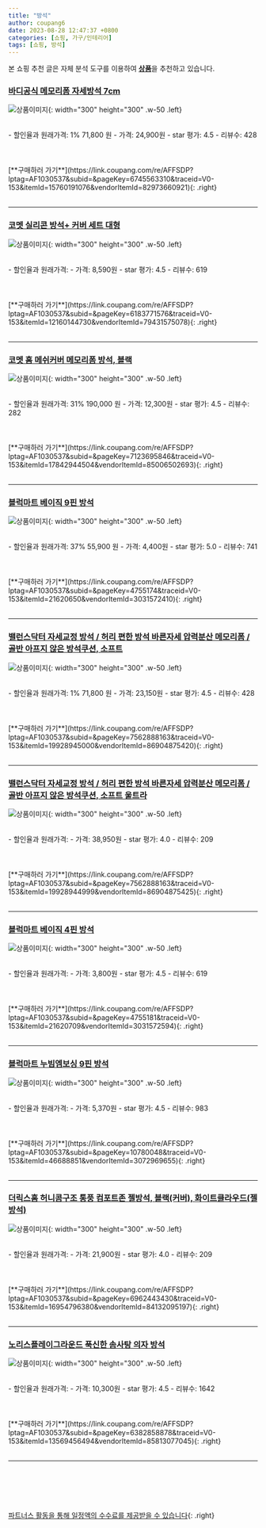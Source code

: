 ```yaml
---
title: "방석"
author: coupang6
date: 2023-08-28 12:47:37 +0800
categories: [쇼핑, 가구/인테리어]
tags: [쇼핑, 방석]
---
```


본 쇼핑 추천 글은 자체 분석 도구를 이용하여 [**상품**](https://link.coupang.com/a/bao1ui)을 추천하고 있습니다.

### [바디공식 메모리폼 자세방석 7cm](https://link.coupang.com/re/AFFSDP?lptag=AF1030537&subid=&pageKey=6745563310&traceid=V0-153&itemId=15760191076&vendorItemId=82973660921)

![상품이미지](https://thumbnail10.coupangcdn.com/thumbnails/remote/230x230ex/image/retail/images/4601514588087676-a9ecb0bc-b117-499f-997a-8f33d3333eab.jpg){: width="300" height="300" .w-50 .left}


<br>
- 할인율과 원래가격: 1%  71,800   원
- 가격: 24,900원
- star 평가: 4.5
- 리뷰수: 428
<br>
<br>
<br>
<br>
[**구매하러 가기**](https://link.coupang.com/re/AFFSDP?lptag=AF1030537&subid=&pageKey=6745563310&traceid=V0-153&itemId=15760191076&vendorItemId=82973660921){: .right}
<br>
<br>

---

### [코멧 실리콘 방석+ 커버 세트 대형](https://link.coupang.com/re/AFFSDP?lptag=AF1030537&subid=&pageKey=6183771576&traceid=V0-153&itemId=12160144730&vendorItemId=79431575078)

![상품이미지](https://thumbnail8.coupangcdn.com/thumbnails/remote/230x230ex/image/retail/images/1065167061230588-eb51f306-df3f-4f71-8059-da5e2758bc77.jpg){: width="300" height="300" .w-50 .left}


<br>
- 할인율과 원래가격: 
- 가격: 8,590원
- star 평가: 4.5
- 리뷰수: 619
<br>
<br>
<br>
<br>
[**구매하러 가기**](https://link.coupang.com/re/AFFSDP?lptag=AF1030537&subid=&pageKey=6183771576&traceid=V0-153&itemId=12160144730&vendorItemId=79431575078){: .right}
<br>
<br>

---

### [코멧 홈 메쉬커버 메모리폼 방석, 블랙](https://link.coupang.com/re/AFFSDP?lptag=AF1030537&subid=&pageKey=7123695846&traceid=V0-153&itemId=17842944504&vendorItemId=85006502693)

![상품이미지](https://thumbnail7.coupangcdn.com/thumbnails/remote/230x230ex/image/retail/images/5654131514136109-c0627601-df10-4421-9409-19debc101656.jpg){: width="300" height="300" .w-50 .left}


<br>
- 할인율과 원래가격: 31%  190,000   원
- 가격: 12,300원
- star 평가: 4.5
- 리뷰수: 282
<br>
<br>
<br>
<br>
[**구매하러 가기**](https://link.coupang.com/re/AFFSDP?lptag=AF1030537&subid=&pageKey=7123695846&traceid=V0-153&itemId=17842944504&vendorItemId=85006502693){: .right}
<br>
<br>

---

### [블럭마트 베이직 9핀 방석](https://link.coupang.com/re/AFFSDP?lptag=AF1030537&subid=&pageKey=4755174&traceid=V0-153&itemId=21620650&vendorItemId=3031572410)

![상품이미지](https://thumbnail10.coupangcdn.com/thumbnails/remote/230x230ex/image/retail/images/2016/06/21/11/8/2887d110-72fc-4b0f-a7e8-8f29f29adb0d.jpg){: width="300" height="300" .w-50 .left}


<br>
- 할인율과 원래가격: 37%  55,900   원
- 가격: 4,400원
- star 평가: 5.0
- 리뷰수: 741
<br>
<br>
<br>
<br>
[**구매하러 가기**](https://link.coupang.com/re/AFFSDP?lptag=AF1030537&subid=&pageKey=4755174&traceid=V0-153&itemId=21620650&vendorItemId=3031572410){: .right}
<br>
<br>

---

### [밸런스닥터 자세교정 방석 / 허리 편한 방석 바른자세 압력분산 메모리폼 / 골반 아프지 않은 방석쿠션, 소프트](https://link.coupang.com/re/AFFSDP?lptag=AF1030537&subid=&pageKey=7562888163&traceid=V0-153&itemId=19928945000&vendorItemId=86904875420)

![상품이미지](https://thumbnail6.coupangcdn.com/thumbnails/remote/230x230ex/image/vendor_inventory/9b63/f3fa585d4f11101269f3982c83aa3851d75cfd34febbfe960fe91dc496da.jpg){: width="300" height="300" .w-50 .left}


<br>
- 할인율과 원래가격: 1%  71,800   원
- 가격: 23,150원
- star 평가: 4.5
- 리뷰수: 428
<br>
<br>
<br>
<br>
[**구매하러 가기**](https://link.coupang.com/re/AFFSDP?lptag=AF1030537&subid=&pageKey=7562888163&traceid=V0-153&itemId=19928945000&vendorItemId=86904875420){: .right}
<br>
<br>

---

### [밸런스닥터 자세교정 방석 / 허리 편한 방석 바른자세 압력분산 메모리폼 / 골반 아프지 않은 방석쿠션, 소프트 울트라](https://link.coupang.com/re/AFFSDP?lptag=AF1030537&subid=&pageKey=7562888163&traceid=V0-153&itemId=19928944999&vendorItemId=86904875425)

![상품이미지](https://thumbnail10.coupangcdn.com/thumbnails/remote/230x230ex/image/vendor_inventory/1b8b/469b82dd7e3ec2764eab8725b95daf480aafeba7d55c4cc943a22eb627c5.jpg){: width="300" height="300" .w-50 .left}


<br>
- 할인율과 원래가격: 
- 가격: 38,950원
- star 평가: 4.0
- 리뷰수: 209
<br>
<br>
<br>
<br>
[**구매하러 가기**](https://link.coupang.com/re/AFFSDP?lptag=AF1030537&subid=&pageKey=7562888163&traceid=V0-153&itemId=19928944999&vendorItemId=86904875425){: .right}
<br>
<br>

---

### [블럭마트 베이직 4핀 방석](https://link.coupang.com/re/AFFSDP?lptag=AF1030537&subid=&pageKey=4755181&traceid=V0-153&itemId=21620709&vendorItemId=3031572594)

![상품이미지](https://thumbnail10.coupangcdn.com/thumbnails/remote/230x230ex/image/retail/images/2016/06/21/11/0/956d9bce-ce3e-44ca-a9bf-1cc52d1d2600.jpg){: width="300" height="300" .w-50 .left}


<br>
- 할인율과 원래가격: 
- 가격: 3,800원
- star 평가: 4.5
- 리뷰수: 619
<br>
<br>
<br>
<br>
[**구매하러 가기**](https://link.coupang.com/re/AFFSDP?lptag=AF1030537&subid=&pageKey=4755181&traceid=V0-153&itemId=21620709&vendorItemId=3031572594){: .right}
<br>
<br>

---

### [블럭마트 누빔엠보싱 9핀 방석](https://link.coupang.com/re/AFFSDP?lptag=AF1030537&subid=&pageKey=10780048&traceid=V0-153&itemId=46688851&vendorItemId=3072969655)

![상품이미지](https://thumbnail9.coupangcdn.com/thumbnails/remote/230x230ex/image/retail/images/2016/12/07/18/9/51a3a8fb-9009-488c-940e-4c19fe62940f.jpg){: width="300" height="300" .w-50 .left}


<br>
- 할인율과 원래가격: 
- 가격: 5,370원
- star 평가: 4.5
- 리뷰수: 983
<br>
<br>
<br>
<br>
[**구매하러 가기**](https://link.coupang.com/re/AFFSDP?lptag=AF1030537&subid=&pageKey=10780048&traceid=V0-153&itemId=46688851&vendorItemId=3072969655){: .right}
<br>
<br>

---

### [더릭스홈 허니콤구조 통풍 컴포트존 젤방석, 블랙(커버), 화이트클라우드(젤방석)](https://link.coupang.com/re/AFFSDP?lptag=AF1030537&subid=&pageKey=6962443430&traceid=V0-153&itemId=16954796380&vendorItemId=84132095197)

![상품이미지](https://thumbnail6.coupangcdn.com/thumbnails/remote/230x230ex/image/retail/images/2022/12/01/15/5/29e7d802-dfc8-490e-a2ae-c2c070c99ae7.jpg){: width="300" height="300" .w-50 .left}


<br>
- 할인율과 원래가격: 
- 가격: 21,900원
- star 평가: 4.0
- 리뷰수: 209
<br>
<br>
<br>
<br>
[**구매하러 가기**](https://link.coupang.com/re/AFFSDP?lptag=AF1030537&subid=&pageKey=6962443430&traceid=V0-153&itemId=16954796380&vendorItemId=84132095197){: .right}
<br>
<br>

---

### [노리스플레이그라운드 푹신한 솜사탕 의자 방석](https://link.coupang.com/re/AFFSDP?lptag=AF1030537&subid=&pageKey=6382858878&traceid=V0-153&itemId=13569456494&vendorItemId=85813077045)

![상품이미지](https://thumbnail6.coupangcdn.com/thumbnails/remote/230x230ex/image/rs_quotation_api/qckunnmb/eebedb12152a459dbb018cf2c7e6bfa8.jpg){: width="300" height="300" .w-50 .left}


<br>
- 할인율과 원래가격: 
- 가격: 10,300원
- star 평가: 4.5
- 리뷰수: 1642
<br>
<br>
<br>
<br>
[**구매하러 가기**](https://link.coupang.com/re/AFFSDP?lptag=AF1030537&subid=&pageKey=6382858878&traceid=V0-153&itemId=13569456494&vendorItemId=85813077045){: .right}
<br>
<br>

---
<br><br><br><br><br> [파트너스 활동을 통해 일정액의 수수료를 제공받을 수 있습니다](https://link.coupang.com/a/bao1ui){: .right}